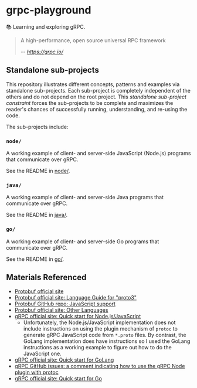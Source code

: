 # grpc-playground

📚 Learning and exploring gRPC.

> A high-performance, open source universal RPC framework
>
> -- <cite>https://grpc.io/</cite>

## Standalone sub-projects

This repository illustrates different concepts, patterns and examples via standalone sub-projects. Each sub-project is
completely independent of the others and do not depend on the root project. This _standalone sub-project constraint_
forces the sub-projects to be complete and maximizes the reader's chances of successfully running, understanding, and
re-using the code.

The sub-projects include:

### `node/`

A working example of client- and server-side JavaScript (Node.js) programs that communicate over gRPC.

See the README in [node/](node/).

### `java/`

A working example of client- and server-side Java programs that communicate over gRPC.

See the README in [java/](java/).

### `go/`

A working example of client- and server-side Go programs that communicate over gRPC.

See the README in [go/](go/).


## Materials Referenced

* [Protobuf official site](https://developers.google.com/protocol-buffers)
* [Protobuf official site: Language Guide for "proto3"](https://developers.google.com/protocol-buffers/docs/proto3)
* [Protobuf GitHub repo: JavaScript support](https://github.com/protocolbuffers/protobuf/tree/master/js)
* [Protobuf official site: Other Languages](https://developers.google.com/protocol-buffers/docs/reference/other)
* [gRPC official site: Quick start for Node.js/JavaScript](https://grpc.io/docs/languages/node/quickstart/)
  * Unfortunately, the Node.js/JavaScript implementation does not include instructions on using the plugin mechanism of
    `protoc` to generate gRPC JavaScript code from `*.proto` files. By contrast, the GoLang implementation does have
    instructions so I used the GoLang instructions as a working example to figure out how to do the JavaScript one.
* [gRPC official site: Quick start for GoLang](https://grpc.io/docs/languages/go/quickstart/)
* [gRPC GitHub issues: a comment indicating how to use the gRPC Node plugin with protoc](https://github.com/grpc/grpc/issues/7650#issuecomment-237894061)
* [gRPC official site: Quick start for Go](https://grpc.io/docs/languages/go/)
